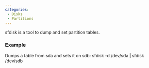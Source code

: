 ```yaml
---
categories:
 - Disks
 - Partitions
---
```

sfdisk is a tool to dump and set partition tables.

### Example

Dumps a table from sda and sets it on sdb: sfdisk -d /dev/sda | sfdisk
/dev/sdb

